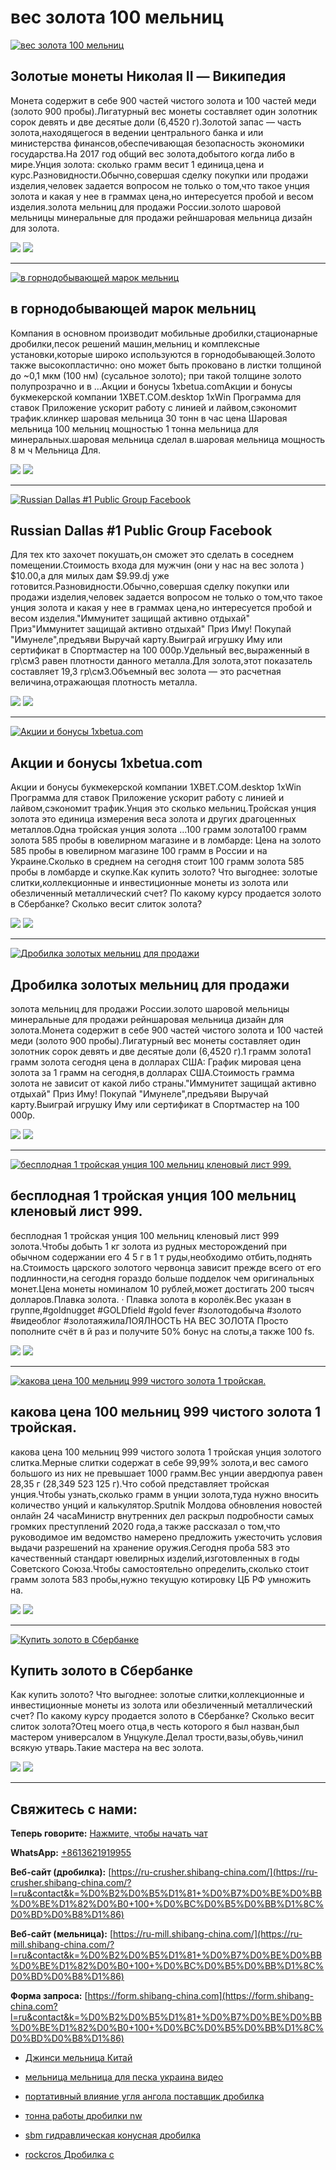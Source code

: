 # вес золота 100 мельниц

<a href="https://swt.shibang-china.com/?l=ru&img&k=%D0%B2%D0%B5%D1%81+%D0%B7%D0%BE%D0%BB%D0%BE%D1%82%D0%B0+100+%D0%BC%D0%B5%D0%BB%D1%8C%D0%BD%D0%B8%D1%86" target="_blank">![вес золота 100 мельниц](http://static.shibang-china.com/all-800x300/330.jpg)</a>

## Золотые монеты Николая II — Википедия
Монета содержит в себе 900 частей чистого золота и 100 частей меди (золото 900 пробы).Лигатурный вес монеты составляет один золотник сорок девять и две десятые доли (6,4520 г).Золотой запас — часть золота,находящегося в ведении центрального банка и или министерства финансов,обеспечивающая безопасность экономики государства.На 2017 год общий вес золота,добытого когда либо в мире.Унция золота: сколько грамм весит 1 единица,цена и курс.Разновидности.Обычно,совершая сделку покупки или продажи изделия,человек задается вопросом не только о том,что такое унция золота и какая у нее в граммах цена,но интересуется пробой и весом изделия.золота мельниц для продажи России.золото шаровой мельницы минеральные для продажи рейншаровая мельница дизайн для золота.


<a href="https://whatsapp.shibangsoft.com/WhatsApp.php" target="_blank" title="WhatsApp">![](http://static.shibang-china.com/icon/whatsapp.png)</a> <a href="https://swt.shibang-china.com/?l=ru&icon&k=%D0%B2%D0%B5%D1%81+%D0%B7%D0%BE%D0%BB%D0%BE%D1%82%D0%B0+100+%D0%BC%D0%B5%D0%BB%D1%8C%D0%BD%D0%B8%D1%86" target="_blank">![](http://static.shibang-china.com/icon/chat-ru.png)</a>

---

<a href="https://swt.shibang-china.com/?l=ru&img&k=%D0%B2%D0%B5%D1%81+%D0%B7%D0%BE%D0%BB%D0%BE%D1%82%D0%B0+100+%D0%BC%D0%B5%D0%BB%D1%8C%D0%BD%D0%B8%D1%86" target="_blank">![в горнодобывающей марок мельниц](http://static.shibang-china.com/all-800x300/1225.jpg)</a>

## в горнодобывающей марок мельниц
Компания в основном производит мобильные дробилки,стационарные дробилки,песок решений машин,мельниц и комплексные установки,которые широко используются в горнодобывающей.Золото также высокопластично: оно может быть проковано в листки толщиной до ~0,1 мкм (100 нм) (сусальное золото); при такой толщине золото полупрозрачно и в …Акции и бонусы 1xbetua.comАкции и бонусы букмекерской компании 1XBET.COM.desktop 1xWin Программа для ставок Приложение ускорит работу с линией и лайвом,сэкономит трафик.клинкер шаровая мельница 30 тонн в час цена Шаровая мельница 100 мельниц мощностью 1 тонна мельница для минеральных.шаровая мельница сделал в.шаровая мельница мощность 8 м ч Мельница Для.


<a href="https://whatsapp.shibangsoft.com/WhatsApp.php" target="_blank" title="WhatsApp">![](http://static.shibang-china.com/icon/whatsapp.png)</a> <a href="https://swt.shibang-china.com/?l=ru&icon&k=%D0%B2%D0%B5%D1%81+%D0%B7%D0%BE%D0%BB%D0%BE%D1%82%D0%B0+100+%D0%BC%D0%B5%D0%BB%D1%8C%D0%BD%D0%B8%D1%86" target="_blank">![](http://static.shibang-china.com/icon/chat-ru.png)</a>

---

<a href="https://swt.shibang-china.com/?l=ru&img&k=%D0%B2%D0%B5%D1%81+%D0%B7%D0%BE%D0%BB%D0%BE%D1%82%D0%B0+100+%D0%BC%D0%B5%D0%BB%D1%8C%D0%BD%D0%B8%D1%86" target="_blank">![Russian Dallas #1 Public Group Facebook](http://static.shibang-china.com/all-800x300/1432.jpg)</a>

## Russian Dallas #1 Public Group Facebook
Для тех кто захочет покушать,он сможет это сделать в соседнем помещении.Стоимость входа для мужчин (они у нас на вес золота ) $10.00,а для милых дам $9.99.dj уже готовится.Разновидности.Обычно,совершая сделку покупки или продажи изделия,человек задается вопросом не только о том,что такое унция золота и какая у нее в граммах цена,но интересуется пробой и весом изделия.&quot;Иммунитет защищай активно отдыхай&quot; Приз&quot;Иммунитет защищай активно отдыхай&quot; Приз Иму! Покупай &quot;Имунеле&quot;,предъяви Выручай карту.Выиграй игрушку Иму или сертификат в Спортмастер на 100 000р.Удельный вес,выраженный в гр\см3 равен плотности данного металла.Для золота,этот показатель составляет 19,3 гр\см3.Объемный вес золота — это расчетная величина,отражающая плотность металла.


<a href="https://whatsapp.shibangsoft.com/WhatsApp.php" target="_blank" title="WhatsApp">![](http://static.shibang-china.com/icon/whatsapp.png)</a> <a href="https://swt.shibang-china.com/?l=ru&icon&k=%D0%B2%D0%B5%D1%81+%D0%B7%D0%BE%D0%BB%D0%BE%D1%82%D0%B0+100+%D0%BC%D0%B5%D0%BB%D1%8C%D0%BD%D0%B8%D1%86" target="_blank">![](http://static.shibang-china.com/icon/chat-ru.png)</a>

---

<a href="https://swt.shibang-china.com/?l=ru&img&k=%D0%B2%D0%B5%D1%81+%D0%B7%D0%BE%D0%BB%D0%BE%D1%82%D0%B0+100+%D0%BC%D0%B5%D0%BB%D1%8C%D0%BD%D0%B8%D1%86" target="_blank">![Акции и бонусы 1xbetua.com](http://static.shibang-china.com/all-800x300/217.jpg)</a>

## Акции и бонусы 1xbetua.com
Акции и бонусы букмекерской компании 1XBET.COM.desktop 1xWin Программа для ставок Приложение ускорит работу с линией и лайвом,сэкономит трафик.Унция это сколько мельниц.Тройская унция золота это единица измерения веса золота и других драгоценных металлов.Одна тройская унция золота …100 грамм золота100 грамм золота 585 пробы в ювелирном магазине и в ломбарде: Цена на золото 585 пробы в ювелирном магазине 100 грамм в России и на Украине.Сколько в среднем на сегодня стоит 100 грамм золота 585 пробы в ломбарде и скупке.Как купить золото? Что выгоднее: золотые слитки,коллекционные и инвестиционные монеты из золота или обезличенный металлический счет? По какому курсу продается золото в Сбербанке? Сколько весит слиток золота?


<a href="https://whatsapp.shibangsoft.com/WhatsApp.php" target="_blank" title="WhatsApp">![](http://static.shibang-china.com/icon/whatsapp.png)</a> <a href="https://swt.shibang-china.com/?l=ru&icon&k=%D0%B2%D0%B5%D1%81+%D0%B7%D0%BE%D0%BB%D0%BE%D1%82%D0%B0+100+%D0%BC%D0%B5%D0%BB%D1%8C%D0%BD%D0%B8%D1%86" target="_blank">![](http://static.shibang-china.com/icon/chat-ru.png)</a>

---

<a href="https://swt.shibang-china.com/?l=ru&img&k=%D0%B2%D0%B5%D1%81+%D0%B7%D0%BE%D0%BB%D0%BE%D1%82%D0%B0+100+%D0%BC%D0%B5%D0%BB%D1%8C%D0%BD%D0%B8%D1%86" target="_blank">![Дробилка золотых мельниц для продажи](http://static.shibang-china.com/all-800x300/361.jpg)</a>

## Дробилка золотых мельниц для продажи
золота мельниц для продажи России.золото шаровой мельницы минеральные для продажи рейншаровая мельница дизайн для золота.Монета содержит в себе 900 частей чистого золота и 100 частей меди (золото 900 пробы).Лигатурный вес монеты составляет один золотник сорок девять и две десятые доли (6,4520 г).1 грамм золота1 грамм золота сегодня цена в долларах США: График мировая цена золота за 1 грамм на сегодня,в долларах США.Стоимость грамма золота не зависит от какой либо страны.&quot;Иммунитет защищай активно отдыхай&quot; Приз Иму! Покупай &quot;Имунеле&quot;,предъяви Выручай карту.Выиграй игрушку Иму или сертификат в Спортмастер на 100 000р.


<a href="https://whatsapp.shibangsoft.com/WhatsApp.php" target="_blank" title="WhatsApp">![](http://static.shibang-china.com/icon/whatsapp.png)</a> <a href="https://swt.shibang-china.com/?l=ru&icon&k=%D0%B2%D0%B5%D1%81+%D0%B7%D0%BE%D0%BB%D0%BE%D1%82%D0%B0+100+%D0%BC%D0%B5%D0%BB%D1%8C%D0%BD%D0%B8%D1%86" target="_blank">![](http://static.shibang-china.com/icon/chat-ru.png)</a>

---

<a href="https://swt.shibang-china.com/?l=ru&img&k=%D0%B2%D0%B5%D1%81+%D0%B7%D0%BE%D0%BB%D0%BE%D1%82%D0%B0+100+%D0%BC%D0%B5%D0%BB%D1%8C%D0%BD%D0%B8%D1%86" target="_blank">![бесплодная 1 тройская унция 100 мельниц кленовый лист 999.](http://static.shibang-china.com/all-800x300/17.jpg)</a>

## бесплодная 1 тройская унция 100 мельниц кленовый лист 999.
бесплодная 1 тройская унция 100 мельниц кленовый лист 999 золота.Чтобы добыть 1 кг золота из рудных месторождений при обычном содержании его 4 5 г в 1 т руды,необходимо отбить,поднять на.Стоимость царского золотого червонца зависит прежде всего от его подлинности,на сегодня гораздо больше подделок чем оригинальных монет.Цена монеты номиналом 10 рублей,может достигать 200 тысяч долларов.Плавка золота.&nbsp;&#0183;&#32;Плавка золота в королёк.Вес указан в группе,#goldnugget #GOLDfield #gold fever #золотодобыча #золото #видеоблог #золотаяжилаЛОЯЛНОСТЬ НА ВЕС ЗОЛОТА Просто пополните счёт в й раз и получите 50% бонус на слоты,а также 100 fs.


<a href="https://whatsapp.shibangsoft.com/WhatsApp.php" target="_blank" title="WhatsApp">![](http://static.shibang-china.com/icon/whatsapp.png)</a> <a href="https://swt.shibang-china.com/?l=ru&icon&k=%D0%B2%D0%B5%D1%81+%D0%B7%D0%BE%D0%BB%D0%BE%D1%82%D0%B0+100+%D0%BC%D0%B5%D0%BB%D1%8C%D0%BD%D0%B8%D1%86" target="_blank">![](http://static.shibang-china.com/icon/chat-ru.png)</a>

---

<a href="https://swt.shibang-china.com/?l=ru&img&k=%D0%B2%D0%B5%D1%81+%D0%B7%D0%BE%D0%BB%D0%BE%D1%82%D0%B0+100+%D0%BC%D0%B5%D0%BB%D1%8C%D0%BD%D0%B8%D1%86" target="_blank">![какова цена 100 мельниц 999 чистого золота 1 тройская.](http://static.shibang-china.com/all-800x300/1159.jpg)</a>

## какова цена 100 мельниц 999 чистого золота 1 тройская.
какова цена 100 мельниц 999 чистого золота 1 тройская унция золотого слитка.Мерные слитки содержат в себе 99,99% золота,и вес самого большого из них не превышает 1000 грамм.Вес унции авердюпуа равен 28,35 г (28,349 523 125 г).Что собой представляет тройская унция.Чтобы узнать,сколько грамм в унции золота,туда нужно вносить количество унций и калькулятор.Sputnik Молдова обновления новостей онлайн 24 часаМинистр внутренних дел раскрыл подробности самых громких преступлений 2020 года,а также рассказал о том,что руководимое им ведомство намерено предложить ужесточить условия выдачи разрешений на хранение оружия.Сегодня проба 583 это качественный стандарт ювелирных изделий,изготовленных в годы Советского Союза.Чтобы самостоятельно определить,сколько стоит грамм золота 583 пробы,нужно текущую котировку ЦБ РФ умножить на.


<a href="https://whatsapp.shibangsoft.com/WhatsApp.php" target="_blank" title="WhatsApp">![](http://static.shibang-china.com/icon/whatsapp.png)</a> <a href="https://swt.shibang-china.com/?l=ru&icon&k=%D0%B2%D0%B5%D1%81+%D0%B7%D0%BE%D0%BB%D0%BE%D1%82%D0%B0+100+%D0%BC%D0%B5%D0%BB%D1%8C%D0%BD%D0%B8%D1%86" target="_blank">![](http://static.shibang-china.com/icon/chat-ru.png)</a>

---

<a href="https://swt.shibang-china.com/?l=ru&img&k=%D0%B2%D0%B5%D1%81+%D0%B7%D0%BE%D0%BB%D0%BE%D1%82%D0%B0+100+%D0%BC%D0%B5%D0%BB%D1%8C%D0%BD%D0%B8%D1%86" target="_blank">![Купить золото в Сбербанке](http://static.shibang-china.com/all-800x300/7.jpg)</a>

## Купить золото в Сбербанке
Как купить золото? Что выгоднее: золотые слитки,коллекционные и инвестиционные монеты из золота или обезличенный металлический счет? По какому курсу продается золото в Сбербанке? Сколько весит слиток золота?Отец моего отца,в честь которого я был назван,был мастером универсалом в Унцукуле.Делал трости,вазы,обувь,чинил всякую утварь.Такие мастера на вес золота.

<a href="https://whatsapp.shibangsoft.com/WhatsApp.php" target="_blank" title="WhatsApp">![](http://static.shibang-china.com/icon/whatsapp.png)</a> <a href="https://swt.shibang-china.com/?l=ru&icon&k=%D0%B2%D0%B5%D1%81+%D0%B7%D0%BE%D0%BB%D0%BE%D1%82%D0%B0+100+%D0%BC%D0%B5%D0%BB%D1%8C%D0%BD%D0%B8%D1%86" target="_blank">![](http://static.shibang-china.com/icon/chat-ru.png)</a>

---
## Свяжитесь с нами:

**Теперь говорите:** [Нажмите, чтобы начать чат](https://swt.shibang-china.com?l=ru&contact&k=%D0%B2%D0%B5%D1%81+%D0%B7%D0%BE%D0%BB%D0%BE%D1%82%D0%B0+100+%D0%BC%D0%B5%D0%BB%D1%8C%D0%BD%D0%B8%D1%86)

**WhatsApp:**  [+8613621919955](https://whatsapp.shibangsoft.com/WhatsApp.php)

**Веб-сайт (дробилка):** [https://ru-crusher.shibang-china.com/](https://ru-crusher.shibang-china.com/?l=ru&contact&k=%D0%B2%D0%B5%D1%81+%D0%B7%D0%BE%D0%BB%D0%BE%D1%82%D0%B0+100+%D0%BC%D0%B5%D0%BB%D1%8C%D0%BD%D0%B8%D1%86)

**Веб-сайт (мельница):** [https://ru-mill.shibang-china.com/](https://ru-mill.shibang-china.com/?l=ru&contact&k=%D0%B2%D0%B5%D1%81+%D0%B7%D0%BE%D0%BB%D0%BE%D1%82%D0%B0+100+%D0%BC%D0%B5%D0%BB%D1%8C%D0%BD%D0%B8%D1%86)

**Форма запроса:** [https://form.shibang-china.com](https://form.shibang-china.com?l=ru&contact&k=%D0%B2%D0%B5%D1%81+%D0%B7%D0%BE%D0%BB%D0%BE%D1%82%D0%B0+100+%D0%BC%D0%B5%D0%BB%D1%8C%D0%BD%D0%B8%D1%86)

* [Джинси мельница Китай](../120/%D0%94%D0%B6%D0%B8%D0%BD%D1%81%D0%B8%20%D0%BC%D0%B5%D0%BB%D1%8C%D0%BD%D0%B8%D1%86%D0%B0%20%D0%9A%D0%B8%D1%82%D0%B0%D0%B9.md)

* [мельница мельница для песка украина видео](../112/%D0%BC%D0%B5%D0%BB%D1%8C%D0%BD%D0%B8%D1%86%D0%B0%20%D0%BC%D0%B5%D0%BB%D1%8C%D0%BD%D0%B8%D1%86%D0%B0%20%D0%B4%D0%BB%D1%8F%20%D0%BF%D0%B5%D1%81%D0%BA%D0%B0%20%D1%83%D0%BA%D1%80%D0%B0%D0%B8%D0%BD%D0%B0%20%D0%B2%D0%B8%D0%B4%D0%B5%D0%BE.md)

* [портативный влияние угля ангола поставщик дробилка](../109/%D0%BF%D0%BE%D1%80%D1%82%D0%B0%D1%82%D0%B8%D0%B2%D0%BD%D1%8B%D0%B9%20%D0%B2%D0%BB%D0%B8%D1%8F%D0%BD%D0%B8%D0%B5%20%D1%83%D0%B3%D0%BB%D1%8F%20%D0%B0%D0%BD%D0%B3%D0%BE%D0%BB%D0%B0%20%D0%BF%D0%BE%D1%81%D1%82%D0%B0%D0%B2%D1%89%D0%B8%D0%BA%20%D0%B4%D1%80%D0%BE%D0%B1%D0%B8%D0%BB%D0%BA%D0%B0.md)

* [тонна работы дробилки nw](../116/%D1%82%D0%BE%D0%BD%D0%BD%D0%B0%20%D1%80%D0%B0%D0%B1%D0%BE%D1%82%D1%8B%20%D0%B4%D1%80%D0%BE%D0%B1%D0%B8%D0%BB%D0%BA%D0%B8%20nw.md)

* [sbm гидравлическая конусная дробилка](../119/sbm%20%D0%B3%D0%B8%D0%B4%D1%80%D0%B0%D0%B2%D0%BB%D0%B8%D1%87%D0%B5%D1%81%D0%BA%D0%B0%D1%8F%20%D0%BA%D0%BE%D0%BD%D1%83%D1%81%D0%BD%D0%B0%D1%8F%20%D0%B4%D1%80%D0%BE%D0%B1%D0%B8%D0%BB%D0%BA%D0%B0.md)

* [rockcros Дробилка с](../117/rockcros%20%D0%94%D1%80%D0%BE%D0%B1%D0%B8%D0%BB%D0%BA%D0%B0%20%D1%81.md)